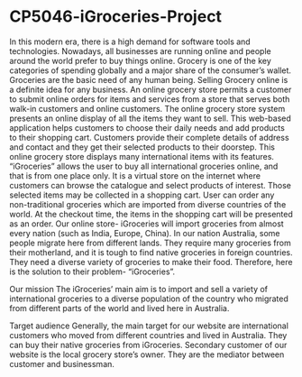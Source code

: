# CP5046-iGroceries-Project

In this modern era, there is a high demand for software tools and technologies. Nowadays, all businesses are running online and people around the world prefer to buy things online. Grocery is one of the key categories of spending globally and a major share of the consumer’s wallet. Groceries are the basic need of any human being. Selling Grocery online is a definite idea for any business. An online grocery store permits a customer to submit online orders for items and services from a store that serves both walk-in customers and online customers. The online grocery store system presents an online display of all the items they want to sell. This web-based application helps customers to choose their daily needs and add products to their shopping cart. Customers provide their complete details of address and contact and they get their selected products to their doorstep. This online grocery store displays many international items with its features.
“iGroceries” allows the user to buy all international groceries online, and that is from one place only. It is a virtual store on the internet where customers can browse the catalogue and select products of interest. Those selected items may be collected in a shopping cart. User can order any non-traditional groceries which are imported from diverse countries of the world. At the checkout time, the items in the shopping cart will be presented as an order. Our online store- iGroceries will import groceries from almost every nation (such as India, Europe, China). In our nation Australia, some people migrate here from different lands. They require many groceries from their motherland, and it is tough to find native groceries in foreign countries. They need a diverse variety of groceries to make their food. Therefore, here is the solution to their problem- “iGroceries”. 

Our mission
The iGroceries’ main aim is to import and sell a variety of international groceries to a diverse population of the country who migrated from different parts of the world and lived here in Australia.


Target audience
Generally, the main target for our website are international customers who moved from different countries and lived in Australia. They can buy their native groceries from iGroceries. 
Secondary customer of our website is the local grocery store’s owner. They are the mediator between customer and businessman.
